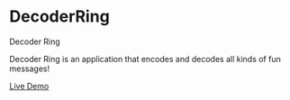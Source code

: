 # DecoderRing

Decoder Ring

Decoder Ring is an application that encodes and decodes all kinds of fun messages!

[Live Demo](https://project-pomodoro-timer-qualified-1-zeta.vercel.app/)
